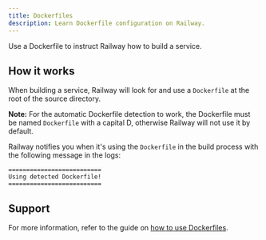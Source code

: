 ```yaml
---
title: Dockerfiles
description: Learn Dockerfile configuration on Railway.
---
```


Use a Dockerfile to instruct Railway how to build a service.

## How it works

When building a service, Railway will look for and use a `Dockerfile` at the root of the source directory.

**Note:** For the automatic Dockerfile detection to work, the Dockerfile must be named `Dockerfile` with a capital D, otherwise Railway will not use it by default.

Railway notifies you when it's using the `Dockerfile` in the build process with the following message in the logs:
```shell
==========================
Using detected Dockerfile!
==========================
```

## Support

For more information, refer to the guide on [how to use Dockerfiles](/guides/dockerfiles).